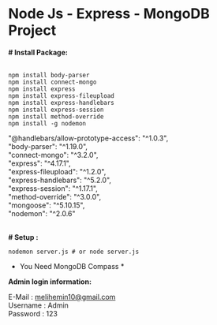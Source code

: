 # Node Js - Express - MongoDB Project






<b> # Install Package:</b><br><br>

```
npm install body-parser
npm install connect-mongo
npm install express
npm install express-fileupload
npm install express-handlebars
npm install express-session
npm install method-override
npm install -g nodemon
```

"@handlebars/allow-prototype-access": "^1.0.3", <br>
    "body-parser": "^1.19.0",<br>
    "connect-mongo": "^3.2.0",<br>
    "express": "^4.17.1",<br>
    "express-fileupload": "^1.2.0",<br>
    "express-handlebars": "^5.2.0",<br>
    "express-session": "^1.17.1",<br>
    "method-override": "^3.0.0",<br>
    "mongoose": "^5.10.15",<br>
    "nodemon": "^2.0.6"<br><br>
    

<b>  # Setup : </b> 

```
nodemon server.js # or node server.js

```

* You Need MongoDB Compass *

<b>Admin login information:<br></b>

E-Mail : melihemin10@gmail.com<br>
Username : Admin<br>
Password : 123<br>

